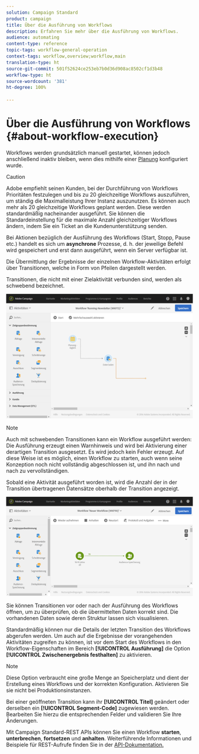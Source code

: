 ```yaml
---
solution: Campaign Standard
product: campaign
title: Über die Ausführung von Workflows
description: Erfahren Sie mehr über die Ausführung von Workflows.
audience: automating
content-type: reference
topic-tags: workflow-general-operation
context-tags: workflow,overview;workflow,main
translation-type: ht
source-git-commit: 501f52624ce253eb7b0d36d908ac8502cf1d3b48
workflow-type: ht
source-wordcount: '381'
ht-degree: 100%

---
```



# Über die Ausführung von Workflows {#about-workflow-execution}

Workflows werden grundsätzlich manuell gestartet, können jedoch anschließend inaktiv bleiben, wenn dies mithilfe einer [Planung](../../automating/using/scheduler.md) konfiguriert wurde.

>[!CAUTION]
>
> Adobe empfiehlt seinen Kunden, bei der Durchführung von Workflows Prioritäten festzulegen und bis zu 20 gleichzeitige Workflows auszuführen, um ständig die Maximalleistung Ihrer Instanz auszunutzen. Es können auch mehr als 20 gleichzeitige Workflows geplant werden. Diese werden standardmäßig nacheinander ausgeführt. Sie können die Standardeinstellung für die maximale Anzahl gleichzeitiger Workflows ändern, indem Sie ein Ticket an die Kundenunterstützung senden.

Bei Aktionen bezüglich der Ausführung des Workflows (Start, Stopp, Pause etc.) handelt es sich um **asynchrone** Prozesse, d. h. der jeweilige Befehl wird gespeichert und erst dann ausgeführt, wenn ein Server verfügbar ist.

Die Übermittlung der Ergebnisse der einzelnen Workflow-Aktivitäten erfolgt über Transitionen, welche in Form von Pfeilen dargestellt werden.

Transitionen, die nicht mit einer Zielaktivität verbunden sind, werden als schwebend bezeichnet.

![](assets/wkf_execution_1.png)

>[!NOTE]
>
>Auch mit schwebenden Transitionen kann ein Workflow ausgeführt werden: Die Ausführung erzeugt einen Warnhinweis und wird bei Aktivierung einer derartigen Transition ausgesetzt. Es wird jedoch kein Fehler erzeugt. Auf diese Weise ist es möglich, einen Workflow zu starten, auch wenn seine Konzeption noch nicht vollständig abgeschlossen ist, und ihn nach und nach zu vervollständigen.

Sobald eine Aktivität ausgeführt worden ist, wird die Anzahl der in der Transition übertragenen Datensätze oberhalb der Transition angezeigt.

![](assets/wkf_transition_count.png)

Sie können Transitionen vor oder nach der Ausführung des Workflows öffnen, um zu überprüfen, ob die übermittelten Daten korrekt sind. Die vorhandenen Daten sowie deren Struktur lassen sich visualisieren.

Standardmäßig können nur die Details der letzten Transition des Workflows abgerufen werden. Um auch auf die Ergebnisse der vorangehenden Aktivitäten zugreifen zu können, ist vor dem Start des Workflows in den Workflow-Eigenschaften im Bereich **[!UICONTROL Ausführung]** die Option **[!UICONTROL Zwischenergebnis festhalten]** zu aktivieren.

>[!NOTE]
>
>Diese Option verbraucht eine große Menge an Speicherplatz und dient der Erstellung eines Workflows und der korrekten Konfiguration. Aktivieren Sie sie nicht bei Produktionsinstanzen.

Bei einer geöffneten Transition kann ihr **[!UICONTROL Titel]** geändert oder derselben ein **[!UICONTROL Segment-Code]** zugewiesen werden. Bearbeiten Sie hierzu die entsprechenden Felder und validieren Sie Ihre Änderungen.

Mit Campaign Standard-REST APIs können Sie einen Workflow **starten**, **unterbrechen**, **fortsetzen** und **anhalten**. Weiterführende Informationen und Beispiele für REST-Aufrufe finden Sie in der [API-Dokumentation.](../../api/using/controlling-a-workflow.md)
